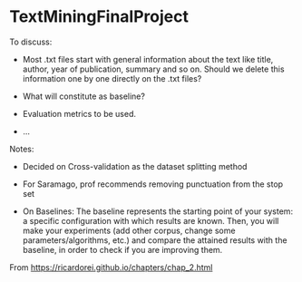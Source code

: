 # TextMiningFinalProject

To discuss:
- Most .txt files start with general information about the text like title, author, year of publication, summary and so on. Should we delete this information one by one directly on the .txt files? 

- What will constitute as baseline?

- Evaluation metrics to be used.

- ...

Notes:

- Decided on Cross-validation as the dataset splitting method 

- For Saramago, prof recommends removing punctuation from the stop set

- On Baselines: The baseline represents the starting point of your system: a specific configuration with which results are known. Then, you will make your experiments (add other corpus, change some parameters/algorithms, etc.) and compare the attained results with the baseline, in order to check if you are improving them.

From <https://ricardorei.github.io/chapters/chap_2.html> 
